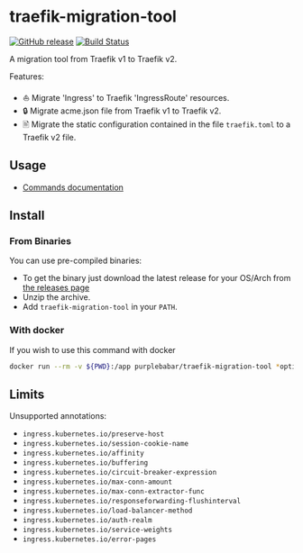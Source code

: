 # traefik-migration-tool

[![GitHub release](https://img.shields.io/github/release/containous/traefik-migration-tool.svg)](https://github.com/containous/traefik-migration-tool/releases/latest)
[![Build Status](https://travis-ci.com/containous/traefik-migration-tool.svg?branch=master)](https://travis-ci.com/containous/traefik-migration-tool)

A migration tool from Traefik v1 to Traefik v2.

Features:

- ⛵ Migrate 'Ingress' to Traefik 'IngressRoute' resources.
- 🔒 Migrate acme.json file from Traefik v1 to Traefik v2.
- 🖹 Migrate the static configuration contained in the file `traefik.toml` to a Traefik v2 file.

## Usage

- [Commands documentation](docs/traefik-migration-tool.md)

## Install

### From Binaries

You can use pre-compiled binaries:

* To get the binary just download the latest release for your OS/Arch from [the releases page](https://github.com/containous/traefik-migration-tool/releases)
* Unzip the archive.
* Add `traefik-migration-tool` in your `PATH`.

### With docker

If you wish to use this command with docker

```sh
docker run --rm -v ${PWD}:/app purplebabar/traefik-migration-tool *options here*
```

## Limits

Unsupported annotations:

- `ingress.kubernetes.io/preserve-host`
- `ingress.kubernetes.io/session-cookie-name`
- `ingress.kubernetes.io/affinity`
- `ingress.kubernetes.io/buffering`
- `ingress.kubernetes.io/circuit-breaker-expression`
- `ingress.kubernetes.io/max-conn-amount`
- `ingress.kubernetes.io/max-conn-extractor-func`
- `ingress.kubernetes.io/responseforwarding-flushinterval`
- `ingress.kubernetes.io/load-balancer-method`
- `ingress.kubernetes.io/auth-realm`
- `ingress.kubernetes.io/service-weights`
- `ingress.kubernetes.io/error-pages`
